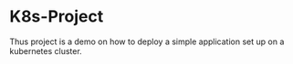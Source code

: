 # K8s-Project
Thus project is a demo on how to deploy a simple application 
set up on a kubernetes cluster.
